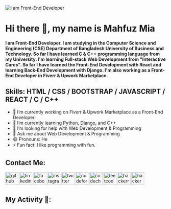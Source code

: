 ![I am Front-End Developer](https://media-exp2.licdn.com/dms/image/C4D16AQF27fsQ3OzcJg/profile-displaybackgroundimage-shrink_200_800/0/1654949538931?e=1661990400&v=beta&t=quewdeBVY89cdHXv5fFtQZMQnDuo2J8srdhX_O4Em7s)

# Hi there 👋, my name is Mahfuz Mia
#### I am Front-End Developer. I am studying in the Computer Science and Engineering (CSE) Department of Bangladesh University of Business and Technology. So far I have learned C & C++  programming language from my University. I'm learning Full-stack Web Development from "Interactive Cares". So far I have learned the Front-End Development with React and learning Back-End Development with Django. I'm also working as a Front-End Developer in  Fiverr & Upwork Marketplace. 

## Skills: HTML / CSS / BOOTSTRAP / JAVASCRIPT / REACT / C / C++

- 🔭 I’m currently working on Fiverr & Upwork Marketplace as a Front-End Developer 
- 🌱 I’m currently learning Python, Django, and C++ 
- 🤔 I’m looking for help with Web Development & Programming 
- 💬 Ask me about Web Development & Programming 
- 😄 Pronouns: He 
- ⚡ Fun fact: I like programming with fun. 

## Contact Me:

[<img src='https://cdn.jsdelivr.net/npm/simple-icons@3.0.1/icons/github.svg' alt='github' height='40'>](https://github.com/https://github.com/mahfuz1703)  [<img src='https://cdn.jsdelivr.net/npm/simple-icons@3.0.1/icons/linkedin.svg' alt='linkedin' height='40'>](https://www.linkedin.com/in/https://www.linkedin.com/in/mahfuz-mia-252966207//)  [<img src='https://cdn.jsdelivr.net/npm/simple-icons@3.0.1/icons/facebook.svg' alt='facebook' height='40'>](https://www.facebook.com/https://www.facebook.com/mohammad.mahfuz.10485)  [<img src='https://cdn.jsdelivr.net/npm/simple-icons@3.0.1/icons/instagram.svg' alt='instagram' height='40'>](https://www.instagram.com/https://www.instagram.com/mahfuzmia1703//)  [<img src='https://cdn.jsdelivr.net/npm/simple-icons@3.0.1/icons/twitter.svg' alt='twitter' height='40'>](https://twitter.com/https://twitter.com/mahfuzmia1703)  [<img src='https://cdn.jsdelivr.net/npm/simple-icons@3.0.1/icons/codeforces.svg' alt='codeforces' height='40'>](https://codeforces.com/profile/mahfuzmia1703)  [<img src='https://cdn.jsdelivr.net/npm/simple-icons@3.0.1/icons/codechef.svg' alt='codechef' height='40'>](https://www.codechef.com/users/mahfuzmia1703)  [<img src='https://cdn.jsdelivr.net/npm/simple-icons@3.0.1/icons/leetcode.svg' alt='leetcode' height='40'>](https://leetcode.com/mahfuzmia1703/)  [<img src='https://cdn.jsdelivr.net/npm/simple-icons@3.0.1/icons/hackerrank.svg' alt='hackerrank' height='40'>](https://www.hackerrank.com/mahfuzmia1703)  [<img src='https://cdn.jsdelivr.net/npm/simple-icons@3.0.1/icons/hackerearth.svg' alt='hackerearth' height='40'>](https://www.hackerearth.com/@mahfuzmia1703)

## My Activity 👋:
